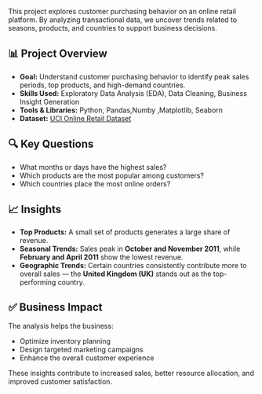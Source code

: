 This project explores customer purchasing behavior on an online retail platform. By analyzing transactional data, we uncover trends related to seasons, products, and countries to support business decisions.

## 📊 Project Overview

- **Goal:** Understand customer purchasing behavior to identify peak sales periods, top products, and high-demand countries.
- **Skills Used:** Exploratory Data Analysis (EDA), Data Cleaning, Business Insight Generation
- **Tools & Libraries:** Python, Pandas,Numby ,Matplotlib, Seaborn
- **Dataset:** [UCI Online Retail Dataset](https://archive.ics.uci.edu/ml/datasets/online+retail)

## 🔍 Key Questions

- What months or days have the highest sales?
- Which products are the most popular among customers?
- Which countries place the most online orders?
  
## 📈 Insights

- **Top Products:** A small set of products generates a large share of revenue.
- **Seasonal Trends:** Sales peak in **October and November 2011**, while **February and April 2011** show the lowest revenue.
- **Geographic Trends:** Certain countries consistently contribute more to overall sales — the **United Kingdom (UK)** stands out as the top-performing country.

## ✅ Business Impact

The analysis helps the business:
- Optimize inventory planning
- Design targeted marketing campaigns
- Enhance the overall customer experience

These insights contribute to increased sales, better resource allocation, and improved customer satisfaction.
